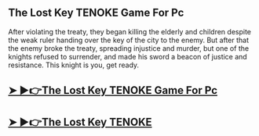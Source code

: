 ## The Lost Key TENOKE Game For Pc

After violating the treaty, they began killing the elderly and children despite the weak ruler handing over the key of the city to the enemy. But after that the enemy broke the treaty, spreading injustice and murder, but one of the knights refused to surrender, and made his sword a beacon of justice and resistance. This knight is you, get ready.

## [➤ ►👉The Lost Key TENOKE Game For Pc](https://tinyurl.com/ymcxwpdv)

## [➤ ►👉The Lost Key TENOKE](https://tinyurl.com/ymcxwpdv)
